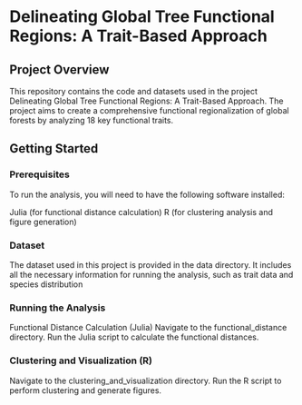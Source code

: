 # Delineating Global Tree Functional Regions: A Trait-Based Approach
## Project Overview
This repository contains the code and datasets used in the project Delineating Global Tree Functional Regions: A Trait-Based Approach. The project aims to create a comprehensive functional regionalization of global forests by analyzing 18 key functional traits.
## Getting Started
###  Prerequisites
To run the analysis, you will need to have the following software installed:

Julia (for functional distance calculation)
R (for clustering analysis and figure generation)

### Dataset
The dataset used in this project is provided in the data directory. It includes all the necessary information for running the analysis, such as trait data and species distribution

### Running the Analysis
Functional Distance Calculation (Julia)
Navigate to the functional_distance directory.
Run the Julia script to calculate the functional distances.


### Clustering and Visualization (R)
Navigate to the clustering_and_visualization directory.
Run the R script to perform clustering and generate figures.
